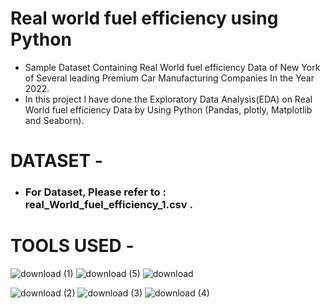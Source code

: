 # Real world fuel efficiency using Python
* Sample Dataset Containing Real World fuel efficiency Data of New York of Several leading Premium Car Manufacturing Companies In the Year 2022.
* In this project I have done the Exploratory Data Analysis(EDA) on Real World fuel efficiency Data by Using Python (Pandas, plotly, Matplotlib and Seaborn).

# DATASET -
* ### For Dataset, Please refer to : real_World_fuel_efficiency_1.csv .



# TOOLS USED -

  
  ![download (1)](https://user-images.githubusercontent.com/111995863/189966001-f151b2ac-3750-46f3-9933-51a68ca5edb4.png)
   ![download (5)](https://user-images.githubusercontent.com/111995863/189967304-d21b0522-44f4-44f0-89fd-c8fbb68e1876.png)
      ![download](https://user-images.githubusercontent.com/111995863/189968108-9ab94560-aae3-48f6-a6b8-0b1c1ccfa1b2.png)
    
  
   ![download (2)](https://user-images.githubusercontent.com/111995863/189969429-bd9ac921-9334-45d7-b934-3fd8002f1ed1.png)
    ![download (3)](https://user-images.githubusercontent.com/111995863/189973335-c442c785-294e-4afc-bcfa-b98fa69200c9.png)
   ![download (4)](https://user-images.githubusercontent.com/111995863/189973609-092decdb-2672-47b2-80a7-a1bb9fb4c4a6.png)

                       
              
         
     
